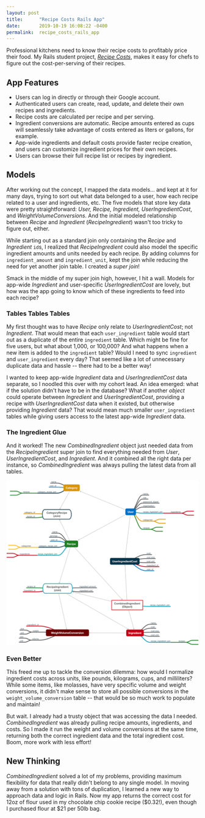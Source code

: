 ```yaml
---
layout: post
title:      "Recipe Costs Rails App"
date:       2019-10-19 16:08:22 -0400
permalink:  recipe_costs_rails_app
---
```


Professional kitchens need to know their recipe costs to profitably price their food. My Rails student project, [_Recipe Costs_](https://github.com/aparkening/recipe_costs), makes it easy for chefs to figure out the cost-per-serving of their recipes.
 
## App Features
- Users can log in directly or through their Google account.
- Authenticated users can create, read, update, and delete their own recipes and ingredients.
- Recipe costs are calculated per recipe and per serving. 
- Ingredient conversions are automatic. Recipe amounts entered as cups will  seamlessly take advantage of costs entered as liters or gallons, for example.
- App-wide ingredients and default costs provide faster recipe creation, and users can customize ingredient prices for their own recipes.
- Users can browse their full recipe list or recipes by ingredient.

## Models
After working out the concept, I mapped the data models... and kept at it for many days, trying to sort out what data belonged to a user, how each recipe related to a user and ingredients, etc. The five models that store key data were pretty straightforward: *User, Recipe, Ingredient, UserIngredientCost*, and *WeightVolumeConversions*. And the initial modeled relationship between *Recipe* and *Ingredient* (*RecipeIngredient*) wasn't too tricky to figure out, either.

While starting out as a standard join only containing the *Recipe* and *Ingredient* `id`s, I realized that *RecipeIngredient* could also model the specific ingredient amounts and units needed by each recipe. By adding columns for `ingredient_amount` and `ingredient_unit`, kept the join while reducing the need for yet another join table. I created a *super join*!

Smack in the middle of my super join high, however, I hit a wall. Models for app-wide *Ingredient* and user-specific *UserIngredientCost* are lovely, but how was the app going to know which of these ingredients to feed into each recipe?

### Tables Tables Tables
My first thought was to have *Recipe* only relate to *UserIngredientCost*; not *Ingredient*. That would mean that each `user_ingredient` table would start out as a duplicate of the entire `ingredient` table. Which might be fine for five users, but what about 1,000, or 100,000? And what happens when a new item is added to the `ingredient` table? Would I need to sync `ingredient` and `user_ingredient` every day? That seemed like a lot of unnecessary duplicate data and hassle -- there had to be a better way!

I wanted to keep app-wide *Ingredient* data and *UserIngredientCost* data separate, so I noodled this over with my cohort lead. An idea emerged: what if the solution didn't have to be in the database? What if another *object* could operate between *Ingredient* and *UserIngredientCost*, providing a recipe with *UserIngredientCost* data when it existed, but otherwise providing *Ingredient* data? That would mean much smaller `user_ingredient` tables while giving users access to the latest app-wide *Ingredient* data.

### The Ingredient Glue
And it worked! The new *CombinedIngredient* object just needed data from the *RecipeIngredient* super join to find everything needed from *User*, *UserIngredientCost*, and *Ingredient*. And it combined all the right data per instance, so *CombinedIngredient* was always pulling the latest data from all tables. 

![](https://github.com/aparkening/recipe_costs/blob/master/public/images/recipe-costs-data-models.png?raw=true)

### Even Better
This freed me up to tackle the conversion dilemma: how would I normalize ingredient costs across units, like pounds, kilograms, cups, and milliliters? While some items, like molasses, have very specific volume and weight conversions, it didn't make sense to store all possible conversions in the `weight_volume_conversion` table -- that would be so much work to populate and maintain!

But wait. I already had a trusty object that was accessing the data I needed. *CombinedIngredient* was already pulling recipe amounts, ingredients, and costs. So I made it run the weight and volume conversions at the same time, returning both the correct ingredient data and the total ingredient cost. Boom, more work with less effort!

## New Thinking
*CombinedIngredient* solved a lot of my problems, providing maximum flexibility for data that really didn't belong to any single model. In moving away from a solution with tons of duplication, I learned a new way to approach data and logic in Rails. Now my app returns the correct cost for 12oz of flour used in my chocolate chip cookie recipe ($0.32!), even though I purchased flour at $21 per 50lb bag.
